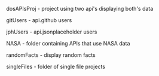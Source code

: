 dosAPIsProj - project using two api's displaying both's data

gitUsers - api.github users

jphUsers - api.jsonplaceholder users

NASA - folder containing APIs that use NASA data

randomFacts - display random facts

singleFiles - folder of single file projects